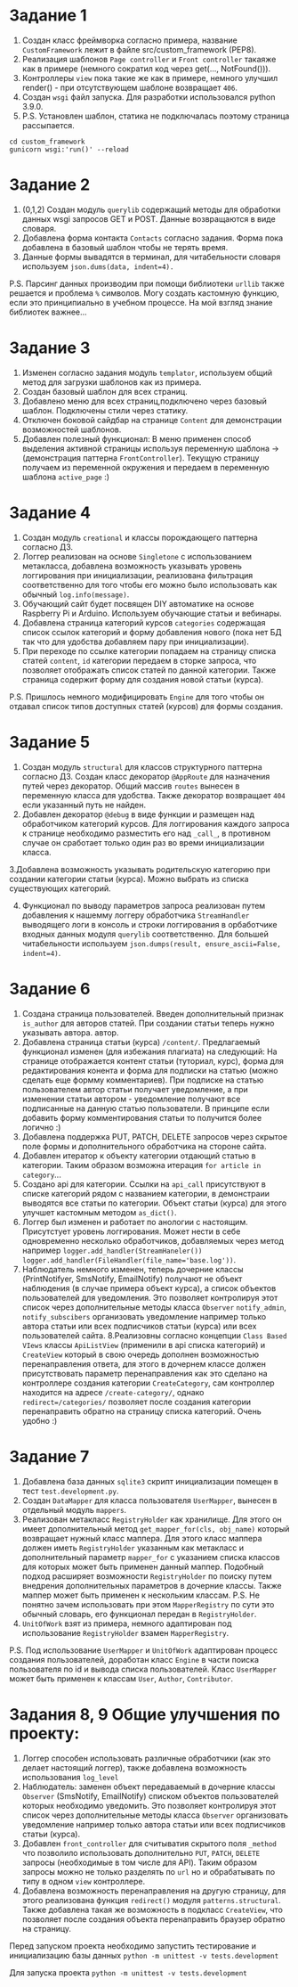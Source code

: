 # Задание 1

 1. Создан класс фреймворка согласно примера, название `CustomFramework` лежит в файле src/custom_framework (PEP8). 
 2. Реализация шаблонов `Page controller` и `Front controller` такаяже как в примере (немного сократил код через get(..., NotFound())).
 3. Контроллеры `view` пока такие же как в примере, немного улучшил render() - при отсутствующем шаблоне возвращает `406`.
 4. Создан `wsgi` файл запуска. Для разработки использовался python 3.9.0. 
 5. P.S. Установлен шаблон, статика не подключалась поэтому страница рассыпается. 

`cd custom_framework`
<br/>
`gunicorn wsgi:'run()' --reload`


# Задание 2

 1. (0,1,2) Создан модуль `querylib` содержащий методы для обработки данных wsgi запросов GET и POST. Данные возвращаются в виде словаря.
 3. Добавлена форма контакта `Contacts` согласно задания. Форма пока добавлена в базовый шаблон чтобы не терять время. 
 4. Данные формы вывадятся в терминал, для читабельности словаря используем `json.dums(data, indent=4).`  

 P.S. Парсинг данных производим при помощи библиотеки `urllib` также решается и проблема `%` символов. Могу создать кастомную функцию, если это принципиально в учебном процессе. На мой взгляд знание библиотек важнее... 


# Задание 3

 1. Изменен согласно задания модуль `templator`, используем общий метод для загрузки шаблонов как из примера.
 2. Создан базовый шаблон для всех страниц. 
 3. Добавлено меню для всех страниц,подключено через базовый шаблон. Подключены стили через статику.
 4. Отключен боковой сайдбар на странице `Content` для демонстрации возможностей шаблонов.
 5. Добавлен полезный функционал: В меню применен способ выделения активной страницы используя переменную шаблона -> (демонстрация паттерна `FrontController`). Текущую страницу получаем из переменной окружения и передаем в переменную шаблона `active_page`  :) 
    
# Задание 4

 1. Создан модуль `creational` и классы порождающего паттерна согласно ДЗ.
 2. Логгер реализован на основе `Singletone` с использованием метакласса, добавлена возможность указывать уровень логгирования при инициализации, реализована фильтрация соответственно для того чтобы его можно было использовать как обычный `log.info(message)`. 
 3. Обучающий сайт будет посвящен DIY автоматике на основе Raspberry Pi и Arduino. Используем обучающие статьи и вебинары. 
 4. Добавлена страница категорий курсов `categories` содержащая список ссылок категорий и форму добавления нового (пока нет БД так что для удобства добавляем пару при инициализации). 
 5. При переходе по ссылке категории попадаем на страницу списка статей `content`, `id` категории передаем в сторке запроса, что позволяет отображать список статей по данной категории. Также страница содержит форму для создания новой статьи (курса). 
 
 P.S. Пришлось немного модифицировать `Engine` для того чтобы он отдавал список типов доступных статей (курсов) для формы создания. 
     
# Задание 5

 1. Создан модуль `structural` для классов структурного паттерна согласно ДЗ. Создан класс декоратор `@AppRoute` для назначения путей через декоратор. Общий массив `routes` вынесен в переменную класса для удобства. Также декоратор возвращает `404` если указанный путь не найден. 
 2. Добавлен декоратор `@debug` в виде функции и размещен над обработчиком категорий курсов. Для логгирования каждого запроса к странице необходимо разместить его над `_call_`, в противном случае он сработает только один раз во времи инициализации класса.
 
 3.Добавлена возможность указывать родительскую категорию при создании категории статьи (курса). Можно выбрать из списка существующих категорий.
  
 4. Функционал по выводу параметров запроса реализован путем добавления к нашемму логгеру обработчика `StreamHandler` выводящего логи в консоль и строки логгирования в орбаботчике входных данных модуля `querylib` соответственно. Для большей читабельности используем `json.dumps(result, ensure_ascii=False, indent=4)`. 
     

# Задание 6
 1. Создана страница пользователей. Введен дополнительный признак `is_author` для авторов статей. При создании статьи теперь нужно указывать автора. автор.
 2. Добавлена страница статьи (курса) `/content/`. Предлагаемый функционал изменен (для избежания плагиата) на следующий: 
     На странице отображается контент статьи (туториал, курс), форма для редактирования конента и форма для подписки на статью (можно сделать еще формму комментариев). При подписке на статью пользователем автор статьи получает уведомление, а при изменении статьи автором - уведомление получают все подписанные на данную статью пользователи. В принципе если добавить форму комментирования статьи то получится более логично :) 
 3. Добавлена поддержка PUT, PATCH, DELETE запросов через скрытое поле формы и дополнительного обработчика на стороне сайта.
 4. Добавлен итератор к объекту категории отдающий статью в категории. Таким образом возможна итерация `for article in category`...
 5. Создано api для категории. Ссылки на `api_call` присутствуют в списке категорий рядом с названием категории, в демонстраии выводятся все статьи по категории. Объект статьи (курса) для этого улучшет кастомным методом `as_dict()`.  
 6. Логгер был изменен и работает по анологии с настоящим. Присутстует уровень логгирования. Может нести в себе одновременно несколько обработчиков, добавляемых через метод например `logger.add_handler(StreamHaneler())` `logger.add_handler(FileHandler(file_name='base.log'))`.
 7. Наблюдатель немного изменен, теперь дочерние классы  (PrintNotifyer, SmsNotify, EmailNotify) получают не объект наблюдения (в случае примера объект курса), а список объектов пользователей для уведомления. Это позволяет контролируя этот список через дополнительные методы класса `Observer` `notify_admin`, `notify_subscibers` организовать уведомление например только автора статьи или всех подписчиков статьи (курса) или всех пользователей сайта.
 8.Реализовны согласно концепции `Class Based VIews` классы `ApiListView` (применили в api списка категорий) и `CreateView` который в свою очередь дополнен возможностью перенаправления ответа, для этого в дочернем классе должен присутствовать параметр перенаправления как это сделано на контроллере создания категории `CreateCategory`, сам контроллер находится на адресе `/create-category/`, однако `redirect=/categories/` позволяет после создания категории перенаправить обратно на страницу списка категорий. Очень удобно :)    
 
# Задание 7
 1. Добавлена база данных `sqlite3` скрипт инициализации помещен в тест `test.development.py`. 
 2. Создан `DataMapper` для класса пользователя `UserMapper`, вынесен в отдельный модуль `mappers`. 
 3. Реализован метакласс `RegistryHolder` как хранилище. Для этого он имеет дополнительный метод `get_mapper_for(cls, obj_name)` который возвращает нужный класс маппера. Для этого класс маппера должен иметь `RegistryHolder` указанным как метакласс и дополнительный параметр `mapper_for` с указанием списка классов для которых может быть применен данный маппер. Подобный подход расширяет возможности `RegistryHolder` по поиску путем внедрения дополнительных параметров в дочерние классы. Также маппер может быть применен к нескольким классам.
P.S. Не понятно зачем использовать при этом `MapperRegistry` по сути это обычный словарь, его функционал передан в `RegistryHolder`.
 4. `UnitOfWork` взят из примера, немного адаптирован под использование `RegistryHolder` взамен `MapperRegistry`.

P.S. Под использование `UserMapper` и `UnitOfWork` адаптирован процесс создания пользователей, доработан класс `Engine` в части поиска пользователя по id и вывода списка пользователей. Класс `UserMapper` может быть применен к классам `User`, `Author`, `Contributor`.  
  

# Задания 8, 9 Общие улучшения по проекту:
 1. Логгер способен использовать различные обработчики (как это делает настоящий логгер), также добавлена возможность использования `log_level`
 2. Наблюдатель: заменен объект передаваемый в дочерние классы  `Observer` (SmsNotify, EmailNotify) списком объектов пользователей которых необходимо уведомить. Это позволяет контролируя этот список через дополнительные методы класса `Observer` организовать уведомление например только автора статьи или всех подписчиков статьи (курса).
 3. Добавлен `front_controller` для считыватия скрытого поля `_method` что позволило использовать дополнительно `PUT`, `PATCH`, `DELETE` запросы (необходимые в том числе для API). Таким образом запросы можно не только разделять по `url` но и обрабатывать по типу в одном `view` контроллере.
 4. Добавлена возможность перенаправления на другую страницу, для этого реализована функция `redirect()` модуля `patterns.structural`. Также добавлена такая же возможность в подкласс `CreateView`, что позволяет после создания объекта перенаправить браузер обратно на страницу. 

Перед запуском проекта необходимо запустить тестирование и инициализацию базы данных 
`python -m unittest -v tests.development`

Для запуска проекта
`python -m unittest -v tests.development`




